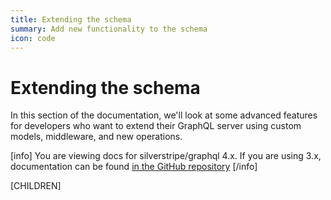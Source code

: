 ```yaml
---
title: Extending the schema
summary: Add new functionality to the schema
icon: code
---
```


# Extending the schema

In this section of the documentation, we'll look at some advanced
features for developers who want to extend their GraphQL server
using custom models, middleware, and new operations.

[info]
You are viewing docs for silverstripe/graphql 4.x.
If you are using 3.x, documentation can be found
[in the GitHub repository](https://github.com/silverstripe/silverstripe-graphql/tree/3)
[/info]

[CHILDREN]
